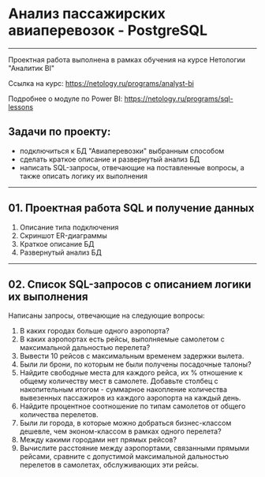 # Анализ пассажирских авиаперевозок - PostgreSQL

---

Проектная работа выполнена в рамках обучения на курсе Нетологии "Аналитик BI"

Ссылка на курс: https://netology.ru/programs/analyst-bi

Подробнее о модуле по Power BI: https://netology.ru/programs/sql-lessons

## Задачи по проекту:
- подключиться к БД "Авиаперевозки" выбранным способом
- сделать краткое описание и развернутый анализ БД
- написать SQL-запросы, отвечающие на поставленные вопросы,
а также описать логику их выполнения

---

## 01. Проектная работа SQL и получение данных

1. Описание типа подключения
2. Скриншот ER-диаграммы
3. Краткое описание БД
4. Развернутый анализ БД

---

## 02. Список SQL-запросов с описанием логики их выполнения

Написаны запросы, отвечающие на следующие вопросы:

1. В каких городах больше одного аэропорта?
2. В каких аэропортах есть рейсы, выполняемые самолетом с максимальной дальностью перелета?
3. Вывести 10 рейсов с максимальным временем задержки вылета.
4. Были ли брони, по которым не были получены посадочные талоны?
5. Найдите свободные места для каждого рейса, их % отношение к общему количеству мест в самолете.
Добавьте столбец с накопительным итогом - суммарное накопление количества вывезенных пассажиров из каждого аэропорта на каждый день.
6. Найдите процентное соотношение по типам самолетов от общего количества перелетов.
7. Были ли города, в которые можно  добраться бизнес-классом дешевле, чем эконом-классом в рамках одного перелета?
8. Между какими городами нет прямых рейсов?
9. Вычислите расстояние между аэропортами, связанными прямыми рейсами, сравните с допустимой максимальной дальностью перелетов в самолетах, обслуживающих эти рейсы.
